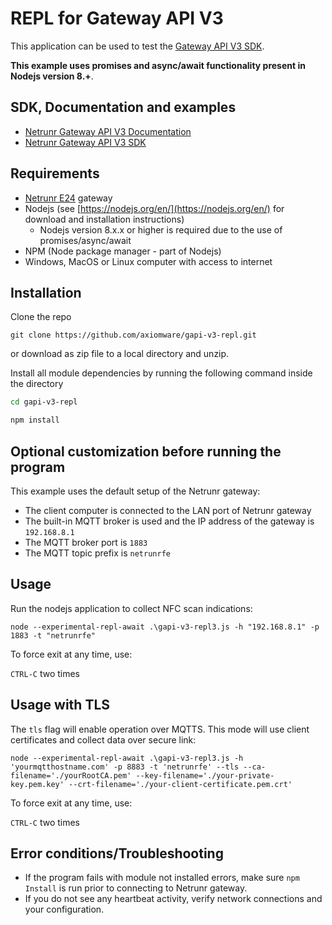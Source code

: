 # REPL for Gateway API V3

This application can be used to test the [Gateway API V3 SDK](https://github.com/axiomware/gapi-v3-sdk-js.git).

**This example uses promises and async/await functionality present in Nodejs version 8.+**.

## SDK, Documentation and examples
- [Netrunr Gateway API V3 Documentation](http://www.axiomware.com/apidocs/index.html)
- [Netrunr Gateway API V3 SDK](https://github.com/axiomware/gapi-v3-sdk-js.git)

## Requirements

- [Netrunr E24](https://www.axiomware.com/netrunr-e24-product/) gateway
- Nodejs (see [https://nodejs.org/en/](https://nodejs.org/en/) for download and installation instructions)
  - Nodejs version 8.x.x or higher is required due to the use of promises/async/await
- NPM (Node package manager - part of Nodejs)   
- Windows, MacOS or Linux computer with access to internet

## Installation

Clone the repo

`git clone https://github.com/axiomware/gapi-v3-repl.git`

or download as zip file to a local directory and unzip.

Install all module dependencies by running the following command inside the directory

```bash
cd gapi-v3-repl

npm install
```

## Optional customization before running the program
This example uses the default setup of the Netrunr gateway:
- The client computer is connected to the LAN port of Netrunr gateway
- The built-in MQTT broker is used and the IP address of the gateway is `192.168.8.1`
- The MQTT broker port is `1883`
- The MQTT topic prefix is `netrunrfe`

## Usage

Run the nodejs application to collect NFC scan indications:

`node --experimental-repl-await .\gapi-v3-repl3.js -h "192.168.8.1" -p 1883 -t "netrunrfe"`

To force exit at any time, use:

`CTRL-C`  two times

## Usage with TLS

The `tls` flag will enable operation over MQTTS. This mode will use client certificates and collect data over secure link:

`node --experimental-repl-await .\gapi-v3-repl3.js -h 'yourmqtthostname.com' -p 8883 -t 'netrunrfe' --tls --ca-filename='./yourRootCA.pem' --key-filename='./your-private-key.pem.key' --crt-filename='./your-client-certificate.pem.crt'`

To force exit at any time, use:

`CTRL-C`  two times

## Error conditions/Troubleshooting

- If the program fails with module not installed errors, make sure `npm Install` is run prior to connecting to Netrunr gateway.
- If you do not see any heartbeat activity, verify network connections and your configuration.
